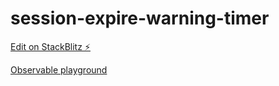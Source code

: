 # session-expire-warning-timer

[Edit on StackBlitz ⚡️](https://stackblitz.com/edit/session-expire-warning-timer)

[Observable playground](https://observable-playground.github.io/gist/27532b16055f56c127769a113a910ab8)
